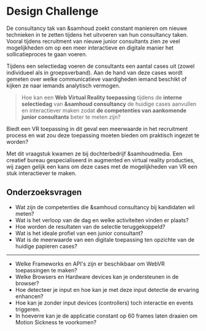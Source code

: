 # Design Challenge

De consultancy tak van &samhoud zoekt constant manieren om nieuwe technieken in te zetten tijdens het uitvoeren van hun consultancy taken. Vooral tijdens recruitment van nieuwe junior consultants zien ze veel mogelijkheden om op een meer interactieve en digitale manier het sollicatieproces te gaan voeren.

Tijdens een selectiedag voeren de consultants een aantal cases uit (zowel individueel als in groepsverband). Aan de hand van deze cases wordt gemeten over welke communicatieve vaardigheden iemand beschikt of kijken ze naar iemands analytisch vermogen. 

> Hoe kan een **Web Virtual Reality toepassing** tijdens de **interne selectiedag** van **&samhoud consultancy** de huidige cases aanvullen en interactiever maken zodat **de competenties van aankomende junior consultants** beter te meten zijn?

Biedt een VR toepassing in dit geval een meerwaarde in het recruitment process en wat zou deze toepassing moeten bieden om praktisch ingezet te worden?

Met dit vraagstuk kwamen ze bij dochterbedrijf &samhoudmedia. Een creatief bureau gespecialiseerd in augmented en virtual reality producties, wij zagen gelijk een kans om deze cases met de mogelijkheden van VR een stuk interactiever te maken.

## Onderzoeksvragen

* Wat zijn de competenties die &samhoud consultancy bij kandidaten wil meten?
* Wat is het verloop van de dag en welke activiteiten vinden er plaats?
* Hoe worden de resultaten van de selectie teruggekoppeld?
* Wat is het ideale profiel van een junior consultant?
* Wat is de meerwaarde van een digitale toepassing ten opzichte van de huidige papieren cases?


---
* Welke Frameworks en API's zijn er beschikbaar om WebVR toepassingen te maken?
* Welke Browsers en Hardware devices kan je ondersteunen in de browser?
* Hoe detecteer je input en hoe kan je met deze input detectie de ervaring
enhancen?
* Hoe kan je zonder input devices (controllers) toch interactie en events triggeren.
* In hoeverre kan je de applicatie constant op 60 frames laten draaien om Motion
Sickness te voorkomen?
